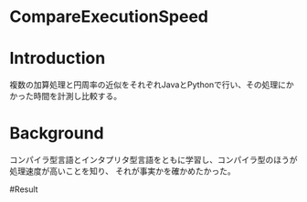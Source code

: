 # CompareExecutionSpeed

# Introduction
複数の加算処理と円周率の近似をそれぞれJavaとPythonで行い、その処理にかかった時間を計測し比較する。

# Background
コンパイラ型言語とインタプリタ型言語をともに学習し、コンパイラ型のほうが処理速度が高いことを知り、
それが事実かを確かめたかった。

#Result

